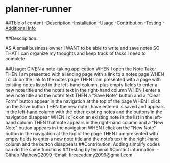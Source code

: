 # planner-runner


##Tble of content
  -[Description](#description)
  -[Installation](#installation)
  -[Usage](#usage)
  -[Contribution](#contribution)
  -[Testing](#testing)
  -[Additional Info](#additional-info)

##Descripition:
  
 AS A small business owner
I WANT to be able to write and save notes
SO THAT I can organize my thoughts and keep track of tasks I need to complete

##Usage:
GIVEN a note-taking application
WHEN I open the Note Taker
THEN I am presented with a landing page with a link to a notes page
WHEN I click on the link to the notes page
THEN I am presented with a page with existing notes listed in the left-hand column, plus empty fields to enter a new note title and the note’s text in the right-hand column
WHEN I enter a new note title and the note’s text
THEN a "Save Note" button and a "Clear Form" button appear in the navigation at the top of the page
WHEN I click on the Save button
THEN the new note I have entered is saved and appears in the left-hand column with the other existing notes and the buttons in the navigation disappear
WHEN I click on an existing note in the list in the left-hand column
THEN that note appears in the right-hand column and a "New Note" button appears in the navigation
WHEN I click on the "New Note" button in the navigation at the top of the page
THEN I am presented with empty fields to enter a new note title and the note’s text in the right-hand column and the button disappears
##Contribution:
  Adding simplify codes can do the same functions 
##Testing
  by terminal
#Contact information:
 -Github [MathewG2099](htpps://github.com/MathewG2099)
 -Email: [fireacademy2099@gmail.com](mailto:user@example.com)

